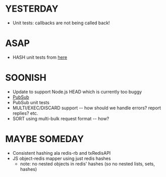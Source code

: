 # YESTERDAY

- Unit tests: callbacks are not being called back!

# ASAP

- HASH unit tests from [here](http://github.com/jakemcgraw/redis-node-client/commit/138641c703b50a43f1d2d88a13a2ac604e3f6d5b)

# SOONISH

- Update to support Node.js HEAD which is currently too buggy
- [PubSub](http://code.google.com/p/redis/issues/detail?id=209)
- PubSub unit tests
- MULTI/EXEC/DISCARD support -- how should we handle errors? report replies? etc.
- SORT using multi-bulk request format -- how?

# MAYBE SOMEDAY

- Consistent hashing ala redis-rb and txRedisAPI
- JS object-redis mapper using just redis hashes 
    - note: no nested objects in redis' hashes (so no nested lists, sets, hashes)
